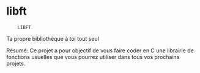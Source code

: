 # libft

		LIBFT
Ta propre bibliothèque à toi tout seul

Résumé: Ce projet a pour objectif de vous faire coder en C une librairie de fonctions usuelles que vous pourrez utiliser dans tous vos prochains projets.
